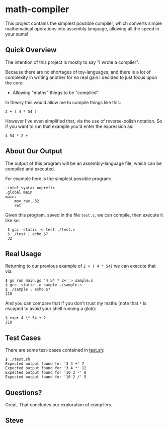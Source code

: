 # math-compiler

This project contains the simplest possible compiler, which converts simple mathematical operations into assembly language, allowing all the speed in your sums!


## Quick Overview

The intention of this project is mostly to say "I wrote a compiler".

Because there are no shortages of toy-languages, and there is a lot of complexity in writing another for no real gain I decided to just focus upon the core:

* Allowing "maths" things to be "compiled".

In theory this would allow me to compile things like this:

    2 + ( 4 * 54 )

However I've even simplified that, via the use of reverse-polish notation.  So if you want to run that example you'd enter the expression as:

    4 54 * 2 +

## About Our Output

The output of this program will be an assembly-language file, which can be compiled and executed.

For example here is the simplest possible program:

    .intel_syntax noprefix
    .global main
    main:
        mov rax, 32
        ret

Given this program, saved in the file `test.s`, we can compile, then execute it like so:

     $ gcc -static -o test ./test.s
     $ ./test ; echo $?
     32



## Real Usage

Returning to our previous example of `2 + ( 4 * 54)` we can execute that via:

    $ go run main.go '4 54 * 2+' > sample.s
    $ gcc -static -o sample ./sample.s
    $ ./sample ; echo $?
    218

And you can compare that if you don't trust my maths (note that `*` is escaped to avoid your shell running a glob):

    $ expr 4 \* 54 + 2
    218


## Test Cases

There are some test-cases contained in [test.sh](test.sh):

    $ ./test.sh
    Expected output found for '3 4 +' 7
    Expected output found for '3 4 *' 12
    Expected output found for '10 2 -' 8
    Expected output found for '10 2 /' 5


## Questions?

Great.  That concludes our exploration of compilers.

Steve
--
